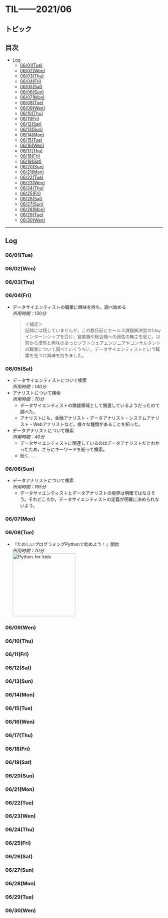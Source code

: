 # TIL——2021/06

<!-- omit in toc -->
## トピック

<!-- omit in toc -->
## 目次

- [Log](#log)
  - [06/01(Tue)](#0601tue)
  - [06/02(Wen)](#0602wen)
  - [06/03(Thu)](#0603thu)
  - [06/04(Fri)](#0604fri)
  - [06/05(Sat)](#0605sat)
  - [06/06(Sun)](#0606sun)
  - [06/07(Mon)](#0607mon)
  - [06/08(Tue)](#0608tue)
  - [06/09(Wen)](#0609wen)
  - [06/10(Thu)](#0610thu)
  - [06/11(Fri)](#0611fri)
  - [06/12(Sat)](#0612sat)
  - [06/13(Sun)](#0613sun)
  - [06/14(Mon)](#0614mon)
  - [06/15(Tue)](#0615tue)
  - [06/16(Wen)](#0616wen)
  - [06/17(Thu)](#0617thu)
  - [06/18(Fri)](#0618fri)
  - [06/19(Sat)](#0619sat)
  - [06/20(Sun)](#0620sun)
  - [06/21(Mon)](#0621mon)
  - [06/22(Tue)](#0622tue)
  - [06/23(Wen)](#0623wen)
  - [06/24(Thu)](#0624thu)
  - [06/25(Fri)](#0625fri)
  - [06/26(Sat)](#0626sat)
  - [06/27(Sun)](#0627sun)
  - [06/28(Mon)](#0628mon)
  - [06/29(Tue)](#0629tue)
  - [06/30(Wen)](#0630wen)

---

## Log

### 06/01(Tue)

### 06/02(Wen)

### 06/03(Thu)

### 06/04(Fri)

- データサイエンティストの職業に興味を持ち，調べ始める  
    *所用時間：130分*
    >＜補足＞  
    記録には残していませんが，この数日前にセールス課題解決型の1dayインターンシップを受け，営業職や総合職への適性の無さを感じ，以前から漠然と興味のあったソフトウェアエンジニアやコンサルタントの職業について調べていくうちに，データサイエンティストという職業を見つけ興味を持ちました。

### 06/05(Sat)

- データサイエンティストについて検索  
    *所用時間：140分*
- アナリストについて検索  
    *所用時間：70分*
  - データサイエンティストの隣接領域として関連しているようだったので調べた。
  - アナリストにも，金融アナリスト・データアナリスト・システムアナリスト・Webアナリストなど，様々な種類があることを知った。
- データアナリストについて検索  
    *所用時間：40分*
  - データサイエンティストに関連しているのはデータアナリストだとわかったため，さらにキーワードを絞って検索。
  - 続く......

### 06/06(Sun)

- データアナリストについて検索  
    *所用時間：165分*
  - データサイエンティストとデータアナリストの境界は明確ではなさそう。それどころか，データサイエンティストの定義が明確に決められないよう。

### 06/07(Mon)

### 06/08(Tue)
- 『たのしいプログラミングPythonで始めよう！』開始  
    *所用時間：70分*  
    <img width="200" alt="Python-for-kids" scr="https://m.media-amazon.com/images/I/516qSOSJhSL._SL500_.jpg">

 ### 06/09(Wen)
 ### 06/10(Thu)
 ### 06/11(Fri)
 ### 06/12(Sat)
 ### 06/13(Sun)
 ### 06/14(Mon)
 ### 06/15(Tue)
 ### 06/16(Wen)
 ### 06/17(Thu)
 ### 06/18(Fri)
 ### 06/19(Sat)
 ### 06/20(Sun)
 ### 06/21(Mon)
 ### 06/22(Tue)
 ### 06/23(Wen)
 ### 06/24(Thu)
 ### 06/25(Fri)
 ### 06/26(Sat)
 ### 06/27(Sun)
 ### 06/28(Mon)
 ### 06/29(Tue)
 ### 06/30(Wen)
